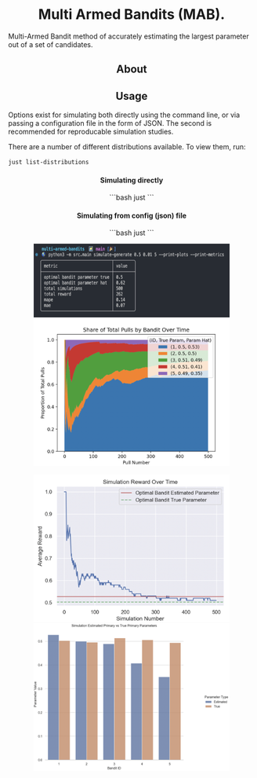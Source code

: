 <h1 align="center">
Multi Armed Bandits (MAB).
</h1>

<p>
Multi-Armed Bandit method of accurately estimating the largest parameter out of a set of candidates.
</p>

<h2  align="center">
About
</h2>

<h2  align="center">
Usage
</h2>

Options exist for simulating both directly using the command line, or via passing a configuration file in the form of JSON. The second is recommended for reproducable simulation studies.

There are a number of different distributions available. To view them, run:

```bash
just list-distributions
```

<h4 align="center">
Simulating directly
</h4>

<p align="center">
```bash
just 
```
</p>

<h4 align="center">
Simulating from config (json) file
</h4>

<p align="center">
```bash
just 
```
</p>

<p align="center">
<img width="400" height="150" src="img/sim_metrics.png"/>
<img width="400" height="300" src="img/sim_pulls.png"/>
</p>

<p align="center">
<img width="400" height="300" src="img/sim_reward.png"/>
<img width="400" height="300" src="img/sim_residuals.png"/>
</p>